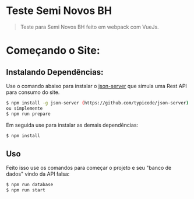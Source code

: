 # Teste Semi Novos BH

> Teste para Semi Novos BH feito em webpack com VueJs.

# Começando o Site:

## Instalando Dependências:

Use o comando abaixo para instalar o [json-server](https://github.com/typicode/json-server) que simula uma Rest API para consumo do site.

```bash
$ npm install -g json-server (https://github.com/typicode/json-server)
ou simplemente
$ npm run prepare
```

Em seguida use para instalar as demais dependências:

```bash
$ npm install
```

## Uso

Feito isso use os comandos para começar o projeto e seu "banco de dados" vindo da API falsa:

```bash
$ npm run database
$ npm run start
```
